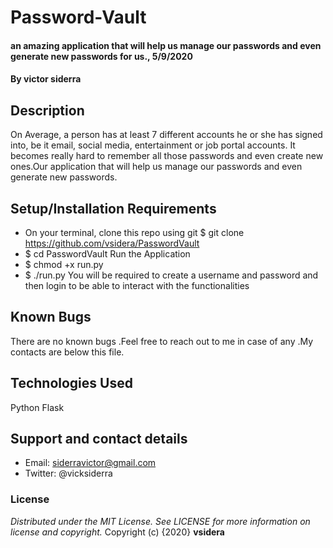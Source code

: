 # Password-Vault
#### an amazing application that will help us manage our passwords and even generate new passwords for us., 5/9/2020
#### By **victor siderra**
## Description
On Average, a person has at least 7 different accounts he or she has signed into, be it email, social media, entertainment or job portal accounts. It becomes really hard to remember all those passwords and even create new ones.Our application that will help us manage our passwords and even generate new passwords.
## Setup/Installation Requirements
* On your terminal, clone this repo using git
$ git clone https://github.com/vsidera/PasswordVault
* $ cd PasswordVault
Run the Application
* $ chmod +x run.py
* $ ./run.py
You will be required to create a username and password and then login to be able to interact with the functionalities
## Known Bugs
There are no known bugs .Feel free to reach out to me in case of any .My contacts are below this file.
## Technologies Used
Python Flask
## Support and contact details
* Email: siderravictor@gmail.com
* Twitter: @vicksiderra
### License
*Distributed under the MIT License. See LICENSE for more information on license and copyright.*
Copyright (c) {2020} **vsidera**
  